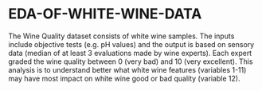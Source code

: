 # EDA-OF-WHITE-WINE-DATA
The Wine Quality dataset consists of white wine samples. The inputs include objective tests (e.g. pH values) and the output is based on sensory data (median of at least 3 evaluations made by wine experts). Each expert graded the wine quality between 0 (very bad) and 10 (very excellent). This analysis is to understand better what white wine features (variables 1-11) may have most impact on white wine good or bad quality (variable 12).
